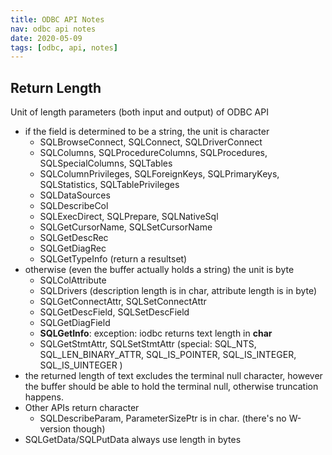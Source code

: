 ```yaml
---
title: ODBC API Notes
nav: odbc api notes
date: 2020-05-09
tags: [odbc, api, notes]
---
```


## Return Length

Unit of length parameters (both input and output) of ODBC API
* if the field is determined to be a string, the unit is character
  * SQLBrowseConnect, SQLConnect, SQLDriverConnect
  * SQLColumns, SQLProcedureColumns, SQLProcedures, SQLSpecialColumns, SQLTables
  * SQLColumnPrivileges, SQLForeignKeys, SQLPrimaryKeys, SQLStatistics, SQLTablePrivileges
  * SQLDataSources
  * SQLDescribeCol
  * SQLExecDirect, SQLPrepare, SQLNativeSql
  * SQLGetCursorName, SQLSetCursorName
  * SQLGetDescRec
  * SQLGetDiagRec
  * SQLGetTypeInfo (return a resultset)
* otherwise (even the buffer actually holds a string) the unit is byte
  * SQLColAttribute
  * SQLDrivers (description length is in char, attribute length is in byte)
  * SQLGetConnectAttr, SQLSetConnectAttr
  * SQLGetDescField, SQLSetDescField
  * SQLGetDiagField
  * **SQLGetInfo**: exception: iodbc returns text length in **char**
  * SQLGetStmtAttr, SQLSetStmtAttr (special: SQL_NTS, SQL_LEN_BINARY_ATTR, SQL_IS_POINTER, SQL_IS_INTEGER, SQL_IS_UINTEGER )
* the returned length of text excludes the terminal null character,
  however the buffer should be able to hold the terminal null,
  otherwise truncation happens.
* Other APIs return character
  * SQLDescribeParam, ParameterSizePtr is in char. (there's no W-version though)
* SQLGetData/SQLPutData always use length in bytes
